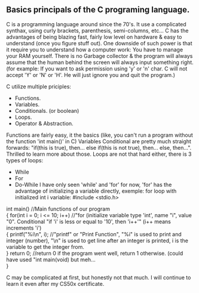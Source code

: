 ## Basics principals of the C programing language.

C is a programming language around since the 70's. It use a complicated synthax, using curly brackets, parenthesis, semi-columns, etc...
C has the advantages of being blazing fast, fairly low level on hardware & easy to understand (once you figure stuff out). One downside of such power is that it require you to understand how a computer work: You have to manage your RAM yourself. There is no Garbage collector & the program will always assume that the human behind the screen will always input something right.
(for example: If you want to ask permission using 'y' or 'n' char. C will not accept 'Y' or 'N' or 'H'. He will just ignore you and quit the program.)

C utilize multiple priciples:
- Functions.
- Variables.
- Conditionals. (or boolean)
- Loops.
- Operator & Abstraction.

Functions are fairly easy, it the basics (like, you can't run a program without the function 'int main()' in C)
Variables 
Conditional are pretty much straight forwards: "if(this is true), then... else if(this is not true), then... else, then...". Thrilled to learn more about those.
Loops are not that hard either, there is 3 types of loops:
  - While
  - For
  - Do-While
I have only seen 'while' and 'for' for now, 'for' has the advantage of initializing a variable directly, exemple:
for loop with initialized int i variable:
#include <stdio.h>

int main()                              //Main functions of our program<br/>
{
    for(int i = 0; i <= 10; i++)        //"for (initialize variable type 'int', name "i", value "0". Conditional "if 'i' is less or equal to '10', then 'i++'" (i++ means increments 'i')<br/>
    {
      printf("%i\n", i);                //"printf" or "Print Function", "%i" is used to print and integer (number), "\n" is used to get line after an integer is printed, i is the variable to get the integer from.<br/>
    }
    return 0;                           //return 0 if the program went well, return 1 otherwise. (could have used "int main(void) but meh...<br/>
}<br/>

C may be complicated at first, but honestly not that much. I will continue to learn it even after my CS50x certificate.
